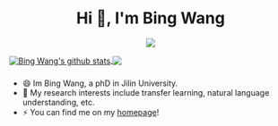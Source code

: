 <h1 align="center">Hi 👋, I'm Bing Wang</h1>

<p align="center"> 
  <img src="https://profile-counter.glitch.me/wangbing1416/count.svg" />
</p>


<a href="https://github.com/wangbing1416">
  <img align="center" src="https://github-readme-stats-teal.vercel.app/api?username=wangbing1416&show_icons=truet&include_all_commits=True&hide=contribs" alt="Bing Wang's github stats" />
</a>

<a href="https://github.com/jindongwang">
  <!-- Change the `github-readme-stats.anuraghazra1.vercel.app` to `github-readme-stats.vercel.app`  -->
  <img align="center" src="https://github-readme-stats-teal.vercel.app/api/top-langs/?username=wangbing1416&layout=compact" />
</a>

###

- 😄 Im Bing Wang, a phD in Jilin University.
- 🔭 My research interests include transfer learning, natural language understanding, etc.
- ⚡ You can find me on my [homepage](https://wangbing1416.github.io)!

